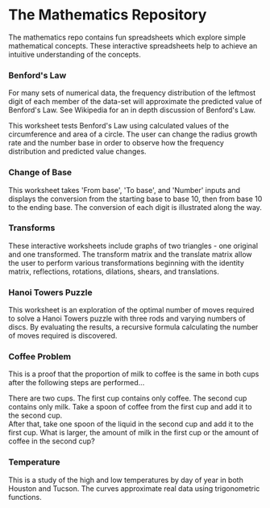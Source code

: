 # The Mathematics Repository

The mathematics repo contains fun spreadsheets which explore simple mathematical concepts.
These interactive spreadsheets help to achieve an intuitive understanding of the concepts.

### Benford's Law
  
  For many sets of numerical data, the frequency distribution of the leftmost digit of each
  member of the data-set will approximate the predicted value of Benford's Law.  See Wikipedia
  for an in depth discussion of Benford's Law.
  
  This worksheet tests Benford's Law using calculated values of the circumference and area
  of a circle.  The user can change the radius growth rate and the number base in order to
  observe how the frequency distribution and predicted value changes.

### Change of Base

  This worksheet takes 'From base', 'To base', and 'Number' inputs and displays the conversion
  from the starting base to base 10, then from base 10 to the ending base.  The conversion of
  each digit is illustrated along the way.

### Transforms

  These interactive worksheets include graphs of two triangles - one original and one transformed.
  The transform matrix and the translate matrix allow the user to perform various transformations 
  beginning with the identity matrix, reflections, rotations, dilations, shears, and translations.

### Hanoi Towers Puzzle

  This worksheet is an exploration of the optimal number of moves required to solve a Hanoi
  Towers puzzle with three rods and varying numbers of discs.  By evaluating the results, a
  recursive formula calculating the number of moves required is discovered.

### Coffee Problem

  This is a proof that the proportion of milk to coffee is the same in both cups after 
  the following steps are performed...
  
  There are two cups.
  The first cup contains only coffee.
  The second cup contains only milk.
  Take a spoon of coffee from the first cup and add it to the second cup.  
  After that, take one spoon of the liquid in the second cup and add it to the first cup. 
  What is larger, the amount of milk in the first cup or the amount of coffee in the second cup?

### Temperature

  This is a study of the high and low temperatures by day of year in both Houston and Tucson.
  The curves approximate real data using trigonometric functions.
